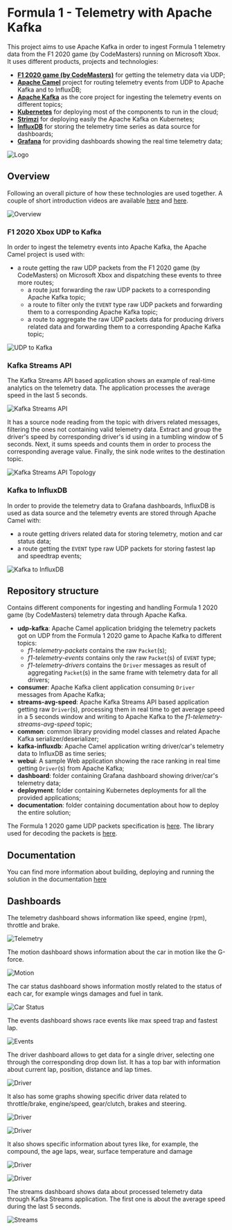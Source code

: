 # Formula 1 - Telemetry with Apache Kafka

This project aims to use Apache Kafka in order to ingest Formula 1 telemetry data from the F1 2020 game (by CodeMasters) running on Microsoft Xbox.
It uses different products, projects and technologies:

* **[F1 2020 game (by CodeMasters)](https://www.codemasters.com/game/f1-2020/)** for getting the telemetry data via UDP;
* **[Apache Camel](https://camel.apache.org/)** project for routing telemetry events from UDP to Apache Kafka and to InfluxDB;
* **[Apache Kafka](https://kafka.apache.org/)** as the core project for ingesting the telemetry events on different topics;
* **[Kubernetes](https://kubernetes.io/)** for deploying most of the components to run in the cloud;
* **[Strimzi](https://strimzi.io/)** for deploying easily the Apache Kafka on Kubernetes;
* **[InfluxDB](https://www.influxdata.com/)** for storing the telemetry time series as data source for dashboards;
* **[Grafana](https://grafana.com/)** for providing dashboards showing the real time telemetry data;  

![Logo](./images/f1-telemetry-kafka-logo.png)

## Overview

Following an overall picture of how these technologies are used together.
A couple of short introduction videos are available [here](https://youtu.be/Re9LOAYZi2A) and [here](https://youtu.be/2efOtyFAZ4s). 

![Overview](./images/overview.png)

### F1 2020 Xbox UDP to Kafka

In order to ingest the telemetry events into Apache Kafka, the Apache Camel project is used with:

* a route getting the raw UDP packets from the F1 2020 game (by CodeMasters) on Microsoft Xbox and dispatching these events to three more routes;
    * a route just forwarding the raw UDP packets to a corresponding Apache Kafka topic;
    * a route to filter only the `EVENT` type raw UDP packets and forwarding them to a corresponding Apache Kafka topic;
    * a route to aggregate the raw UDP packets data for producing drivers related data and forwarding them to a corresponding Apache Kafka topic;

![UDP to Kafka](./images/f1-telemetry-udp-kafka.png)

### Kafka Streams API

The Kafka Streams API based application shows an example of real-time analytics on the telemetry data.
The application processes the average speed in the last 5 seconds.

![Kafka Streams API](./images/f1-telemetry-streams-avg-speed.png)

It has a source node reading from the topic with drivers related messages, filtering the ones not containing valid telemetry data.
Extract and group the driver's speed by corresponding driver's id using in a tumbling window of 5 seconds.
Next, it sums speeds and counts them in order to process the corresponding average value.
Finally, the sink node writes to the destination topic.

![Kafka Streams API Topology](./images/f1-telemetry-streams-avg-speed-topology.png)

### Kafka to InfluxDB

In order to provide the telemetry data to Grafana dashboards, InfluxDB is used as data source and the telemetry events are stored through Apache Camel with:

* a route getting drivers related data for storing telemetry, motion and car status data;
* a route getting the `EVENT` type raw UDP packets for storing fastest lap and speedtrap events;

![Kafka to InfluxDB](./images/f1-telemetry-kafka-influxdb.png)

## Repository structure

Contains different components for ingesting and handling Formula 1 2020 game (by CodeMasters) telemetry data through Apache Kafka.

* **udp-kafka**: Apache Camel application bridging the telemetry packets got on UDP from the Formula 1 2020 game to Apache Kafka to different topics:
    * _f1-telemetry-packets_ contains the raw `Packet`(s);
    * _f1-telemetry-events_ contains only the raw `Packet`(s) of `EVENT` type;
    * _f1-telemetry-drivers_ contains the `Driver` messages as result of aggregating `Packet`(s) in the same frame with telemetry data for all drivers;
* **consumer**: Apache Kafka client application consuming `Driver` messages from Apache Kafka;
* **streams-avg-speed**: Apache Kafka Streams API based application getting raw `Driver`(s), processing them in real time to get average speed in a 5 seconds window and writing to Apache Kafka to the _f1-telemetry-streams-avg-speed_ topic; 
* **common**: common library providing model classes and related Apache Kafka serializer/deserializer;
* **kafka-influxdb**: Apache Camel application writing driver/car's telemetry data  to InfluxDB as time series; 
* **webui**: A sample Web application showing the race ranking in real time getting `Driver`(s) from Apache Kafka;
* **dashboard**: folder containing Grafana dashboard showing driver/car's telemetry data;
* **deployment**: folder containing Kubernetes deployments for all the provided applications;
* **documentation**: folder containing documentation about how to deploy the entire solution;

The Formula 1 2020 game UDP packets specification is [here](https://forums.codemasters.com/topic/50942-f1-2020-udp-specification/).
The library used for decoding the packets is [here](https://github.com/ppatierno/formula1-telemetry).

## Documentation

You can find more information about building, deploying and running the solution in the documentation [here](documentation/README.md)

## Dashboards

The telemetry dashboard shows information like speed, engine (rpm), throttle and brake.

![Telemetry](./images/01-telemetry.png)

The motion dashboard shows information about the car in motion like the G-force.

![Motion](./images/02-motion.png)

The car status dashboard shows information mostly related to the status of each car, for example wings damages and fuel in tank.

![Car Status](./images/03-carstatus.png)

The events dashboard shows race events like max speed trap and fastest lap.

![Events](./images/04-events.png)

The driver dashboard allows to get data for a single driver, selecting one through the corresponding drop down list. 
It has a top bar with information about current lap, position, distance and lap times.

![Driver](./images/05-drivers.png)

It also has some graphs showing specific driver data related to throttle/brake, engine/speed, gear/clutch, brakes and steering.

![Driver](./images/06-drivers.png)

![Driver](./images/07-drivers.png)

It also shows specific information about tyres like, for example, the compound, the age laps, wear, surface temperature and damage

![Driver](images/08-drivers.png)

![Driver](images/09-drivers.png)

The streams dashboard shows data about processed telemetry data through Kafka Streams application.
The first one is about the average speed during the last 5 seconds.

![Streams](images/10-streams.png)